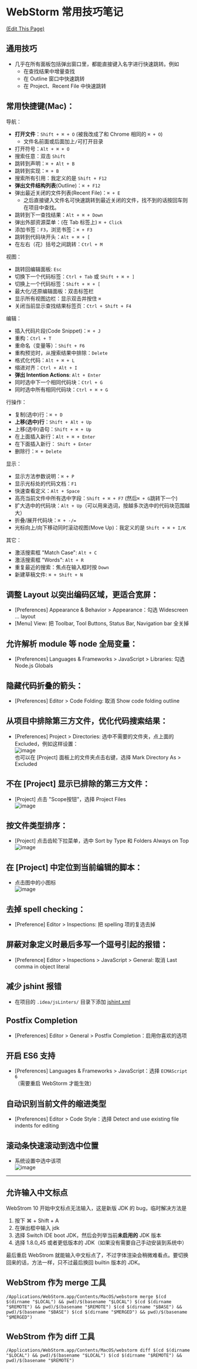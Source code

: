 # WebStorm 常用技巧笔记
[(Edit This Page)](https://github.com/jareguo/web-storm-tips/edit/master/README.md)

## 通用技巧

- 几乎在所有面板包括弹出窗口里，都能直接键入名字进行快速跳转。例如
    - 在查找结果中增量查找
    - 在 Outline 窗口中快速跳转
    - 在 Project、Recent File 中快速跳转

## 常用快捷键(Mac)：

导航：
- **打开文件**：`Shift + ⌘ + O` (被我改成了和 Chrome 相同的 `⌘ + O`)
    - 文件名前面或后面加上`/`可打开目录
- 打开符号：`Alt + ⌘ + O`
- 搜索任意：双击 `Shift`
- 跳转到声明：`⌘ + Alt + B`
- 跳转到实现：`⌘ + B`
- 搜索所有引用：我定义的是 `Shift + F12`
- **弹出文件结构列表**(Outline)：`⌘ + F12`
- 弹出最近关闭的文件列表(Recent File)：`⌘ + E`
    - 之后直接键入文件名可快速跳转到最近关闭的文件，找不到的话按回车则在项目中查找。
- 跳转到下一查找结果：`Alt + ⌘ + Down`
- 弹出外部资源菜单：(在 Tab 标签上) `⌘ + Click`
- 添加书签：`F3`，浏览书签：`⌘ + F3`
- 跳转到代码块开头：`Alt + ⌘ + [`
- 在左右（花）括号之间跳转：`Ctrl + M`

视图：
- 跳转回编辑面板: `Esc`
- 切换下一个代码标签：`Ctrl + Tab` 或 `Shift + ⌘ + ]`
- 切换上一个代码标签：`Shift + ⌘ + [`
- 最大化/还原编辑面板：双击标签栏
- 显示所有视图边栏：显示双击并按住 `⌘`
- 关闭当前显示查找结果标签页：`Ctrl + Shift + F4`

编辑：
- 插入代码片段(Code Snippet)：`⌘ + J`
- 重构：`Ctrl + T`
- 重命名（变量等）：`Shift + F6`
- 重构预览时，从搜索结果中排除：`Delete`
- 格式化代码：`Alt + ⌘ + L`
- 缩进对齐：`Ctrl + Alt + I`
- **弹出 Intention Actions**: `Alt + Enter`
- 同时选中下一个相同代码块：`Ctrl + G`
- 同时选中所有相同代码块：`Ctrl + ⌘ + G`

行操作：
- 复制(选中)行：`⌘ + D`
- **上移(选中)行**：`Shift + Alt + Up`
- 上移(选中)语句：`Shift + ⌘ + Up`
- 在上面插入新行：`Alt + ⌘ + Enter`
- 在下面插入新行： `Shift + Enter`
- 删除行：`⌘ + Delete`

显示：
- 显示方法参数说明：`⌘ + P`
- 显示光标处的代码文档：`F1`
- 快速查看定义：`Alt + Space`
- 高亮当前文件中所有选中字段：`Shift + ⌘ + F7` (然后`⌘ + G`跳转下一个)
- 扩大选中的代码块：`Alt + Up`（可以用来选词，按越多次选中的代码块范围越大）
- 折叠/展开代码块：`⌘ + -/=`
- 光标向上/向下移动同时滚动视图(Move Up)：我定义的是 `Shift + ⌘ + I/K`

其它：
- 激活搜索框 "Match Case": `Alt + C`
- 激活搜索框 "Words": `Alt + R`
- 重复最近的搜索：焦点在输入框时按 `Down`
- 新建草稿文件: `⌘ + Shift + N`

## 调整 Layout 以突出编码区域，更适合宽屏：
- [Preferences] Appearance & Behavior > Appearance：勾选 Widescreen ... layout
- [Menu] View: 把 Toolbar, Tool Buttons, Status Bar, Navigation bar 全关掉

## 允许解析 module 等 node 全局变量：
- [Preferences] Languages & Frameworks > JavaScript > Libraries: 勾选 Node.js Globals

## 隐藏代码折叠的箭头：
- [Preferences] Editor > Code Folding: 取消 Show code folding outline

## 从项目中排除第三方文件，优化代码搜索结果：
- [Preferences] Project > Directories: 选中不需要的文件夹，点上面的 Excluded，例如这样设置：  
![image](https://cloud.githubusercontent.com/assets/1503156/6655584/c4e5bf5a-cb3e-11e4-92ae-73f546066565.png)  
也可以在 [Project] 面板上的文件夹点击右键，选择 Mark Directory As > Excluded

## 不在 [Project] 显示已排除的第三方文件：
- [Project] 点击 "Scope按钮"，选择 Project Files  
![image](https://cloud.githubusercontent.com/assets/1503156/6655587/eb5a3ef4-cb3e-11e4-8f56-4ec71755fa2c.png)

## 按文件类型排序：
- [Project] 点击齿轮下拉菜单，选中 Sort by Type 和 Folders Always on Top
![image](https://cloud.githubusercontent.com/assets/1503156/6655599/3ff51f9c-cb3f-11e4-8973-a52bbb223cc1.png)

## 在 [Project] 中定位到当前编辑的脚本：
- 点击图中的小图标  
![image](https://cloud.githubusercontent.com/assets/1503156/6655611/fdac47d6-cb3f-11e4-83ab-dc79eca5adf5.png)

## 去掉 spell checking：
- [Preference] Editor > Inspections: 把 spelling 项的复选去掉

## 屏蔽对象定义时最后多写一个逗号引起的报错：
- [Preference] Editor > Inspections > JavaScript > General: 取消 Last comma in object literal

## 减少 jshint 报错
- 在项目的 `.idea/jsLinters/` 目录下添加 [jshint.xml](https://raw.githubusercontent.com/jareguo/web-storm-tips/master/jshint.xml)

## Postfix Completion
- [Preferences] Editor > General > Postfix Completion：启用你喜欢的选项

## 开启 ES6 支持
- [Preferences] Languages & Frameworks > JavaScript：选择 `ECMAScript 6`  
（需要重启 WebStorm 才能生效）

## 自动识别当前文件的缩进类型
- [Preferences] Editor > Code Style：选择 Detect and use existing file indents for editing

## 滚动条快速滚动到选中位置
- 系统设置中选中该项  
![image](https://cloud.githubusercontent.com/assets/1503156/11030739/f9231abe-870a-11e5-93d2-404510128b17.png)

-----

## 允许输入中文标点

WebStrom 10 开始中文标点无法输入，这是新版 JDK 的 bug，临时解决方法是
 1. 按下 ⌘ + Shift + A
 2. 在弹出框中输入 jdk
 3. 选择 Switch IDE boot JDK，然后会列举当前**未启用的** JDK 版本
 4. 选择 1.8.0_45 或者更低版本的 JDK（如果没有需要自己手动安装到系统中）

最后重启 WebStrom 就能输入中文标点了，不过字体渲染会稍微难看点。要切换回来的话，方法一样，只不过最后换回 builtin 版本的 JDK。

## WebStrom 作为 merge 工具  
`/Applications/WebStorm.app/Contents/MacOS/webstorm merge $(cd $(dirname "$LOCAL") && pwd)/$(basename "$LOCAL") $(cd $(dirname "$REMOTE") && pwd)/$(basename "$REMOTE") $(cd $(dirname "$BASE") && pwd)/$(basename "$BASE") $(cd $(dirname "$MERGED") && pwd)/$(basename "$MERGED")`

## WebStrom 作为 diff 工具  
`/Applications/WebStorm.app/Contents/MacOS/webstorm diff $(cd $(dirname "$LOCAL") && pwd)/$(basename "$LOCAL") $(cd $(dirname "$REMOTE") && pwd)/$(basename "$REMOTE")`
